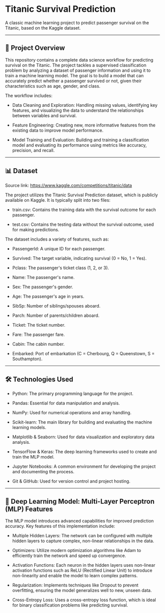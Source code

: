 # Titanic Survival Prediction

A classic machine learning project to predict passenger survival on the Titanic, based on the Kaggle dataset.

---

## 🌟 Project Overview

This repository contains a complete data science workflow for predicting survival on the Titanic. The project tackles a supervised classification problem by analyzing a dataset of passenger information and using it to train a machine learning model. The goal is to build a model that can accurately predict whether a passenger survived or not, given their characteristics such as age, gender, and class.

The workflow includes:

- Data Cleaning and Exploration: Handling missing values, identifying key features, and visualizing the data to understand the relationships between variables and survival.

- Feature Engineering: Creating new, more informative features from the existing data to improve model performance.

- Model Training and Evaluation: Building and training a classification model and evaluating its performance using metrics like accuracy, precision, and recall.

---

## 📊 Dataset

Source link: https://www.kaggle.com/competitions/titanic/data

The project utilizes the Titanic Survival Prediction dataset, which is publicly available on Kaggle. It is typically split into two files:

- train.csv: Contains the training data with the survival outcome for each passenger.

- test.csv: Contains the testing data without the survival outcome, used for making predictions.

The dataset includes a variety of features, such as:

- PassengerId: A unique ID for each passenger.

- Survived: The target variable, indicating survival (0 = No, 1 = Yes).

- Pclass: The passenger's ticket class (1, 2, or 3).

- Name: The passenger's name.

- Sex: The passenger's gender.

- Age: The passenger's age in years.

- SibSp: Number of siblings/spouses aboard.

- Parch: Number of parents/children aboard.

- Ticket: The ticket number.

- Fare: The passenger fare.

- Cabin: The cabin number.

- Embarked: Port of embarkation (C = Cherbourg, Q = Queenstown, S = Southampton).

---

## 🛠️ Technologies Used

- Python: The primary programming language for the project.

- Pandas: Essential for data manipulation and analysis.

- NumPy: Used for numerical operations and array handling.

- Scikit-learn: The main library for building and evaluating the machine learning models.

- Matplotlib & Seaborn: Used for data visualization and exploratory data analysis.

- TensorFlow & Keras: The deep learning frameworks used to create and train the MLP model.

- Jupyter Notebooks: A common environment for developing the project and documenting the process.

- Git & GitHub: Used for version control and project hosting.

---

## 🧠 Deep Learning Model: Multi-Layer Perceptron (MLP) Features

The MLP model introduces advanced capabilities for improved prediction accuracy. Key features of this implementation include:

- Multiple Hidden Layers: The network can be configured with multiple hidden layers to capture complex, non-linear relationships in the data.

- Optimizers: Utilize modern optimization algorithms like Adam to efficiently train the network and speed up convergence.

- Activation Functions: Each neuron in the hidden layers uses non-linear activation functions such as ReLU (Rectified Linear Unit) to introduce non-linearity and enable the model to learn complex patterns.

- Regularization: Implements techniques like Dropout to prevent overfitting, ensuring the model generalizes well to new, unseen data.

- Cross-Entropy Loss: Uses a cross-entropy loss function, which is ideal for binary classification problems like predicting survival.
